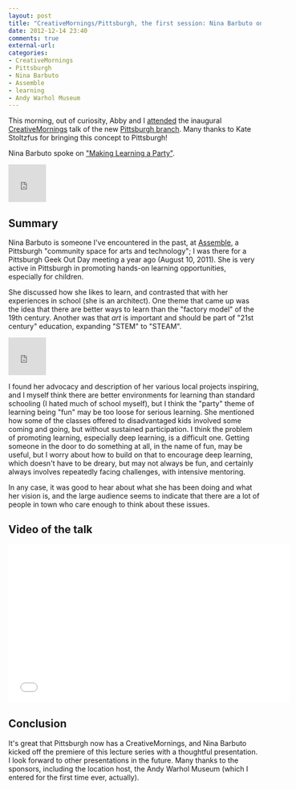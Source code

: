 ```yaml
---
layout: post
title: "CreativeMornings/Pittsburgh, the first session: Nina Barbuto on \"Making Learning a Party\""
date: 2012-12-14 23:40
comments: true
external-url: 
categories: 
- CreativeMornings
- Pittsburgh
- Nina Barbuto
- Assemble
- learning
- Andy Warhol Museum
---
```

This morning, out of curiosity, Abby and I [attended](http://www.eventbrite.com/e/creativemorningspittsburgh-with-nina-barbuto-tickets-4458258772) the inaugural [CreativeMornings](http://creativemornings.com/) talk of the new [Pittsburgh branch](http://creativemornings.com/cities/pgh). Many thanks to Kate Stoltzfus for bringing this concept to Pittsburgh!

Nina Barbuto spoke on ["Making Learning a Party"](http://creativemornings.com/talks/nina-barbuto/1).

<iframe src="https://www.flickr.com/photos/creativemorningspittsburgh/8286843706/in/set-72157632279443259/player/" width="75" height="75" frameborder="0" allowfullscreen webkitallowfullscreen mozallowfullscreen oallowfullscreen msallowfullscreen></iframe>

<!--more-->

## Summary

Nina Barbuto is someone I've encountered in the past, at [Assemble](http://assemblepgh.org/), a Pittsburgh "community space for arts and technology"; I was there for a Pittsburgh Geek Out Day meeting a year ago (August 10, 2011). She is very active in Pittsburgh in promoting hands-on learning opportunities, especially for children.

She discussed how she likes to learn, and contrasted that with her experiences in school (she is an architect). One theme that came up was the idea that there are better ways to learn than the "factory model" of the 19th century. Another was that *art* is important and should be part of "21st century" education, expanding "STEM" to "STEAM".

<iframe src="https://www.flickr.com/photos/creativemorningspittsburgh/8285786597/in/set-72157632279443259/player/" width="75" height="75" frameborder="0" allowfullscreen webkitallowfullscreen mozallowfullscreen oallowfullscreen msallowfullscreen></iframe>

I found her advocacy and description of her various local projects inspiring, and I myself think there are better environments for learning than standard schooling (I hated much of school myself), but I think the "party" theme of learning being "fun" may be too loose for serious learning. She mentioned how some of the classes offered to disadvantaged kids involved some coming and going, but without sustained participation. I think the problem of promoting learning, especially deep learning, is a difficult one. Getting someone in the door to do something at all, in the name of fun, may be useful, but I worry about how to build on that to encourage deep learning, which doesn't have to be dreary, but may not always be fun, and certainly always involves repeatedly facing challenges, with intensive mentoring.

In any case, it was good to hear about what she has been doing and what her vision is, and the large audience seems to indicate that there are a lot of people in town who care enough to think about these issues.

## Video of the talk

<iframe width="560" height="315" src="//www.youtube.com/embed/EZY5YdP4csQ" frameborder="0" allowfullscreen></iframe>

## Conclusion

It's great that Pittsburgh now has a CreativeMornings, and Nina Barbuto kicked off the premiere of this lecture series with a thoughtful presentation. I look forward to other presentations in the future. Many thanks to the sponsors, including the location host, the Andy Warhol Museum (which I entered for the first time ever, actually).
